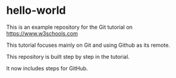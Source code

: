 # hello-world

This is an example repository for the Git tutorial on https://www.w3schools.com

This tutorial focuses mainly on Git and using Github as its remote.

This repository is built step by step in the tutorial.

It now includes steps for GitHub.


